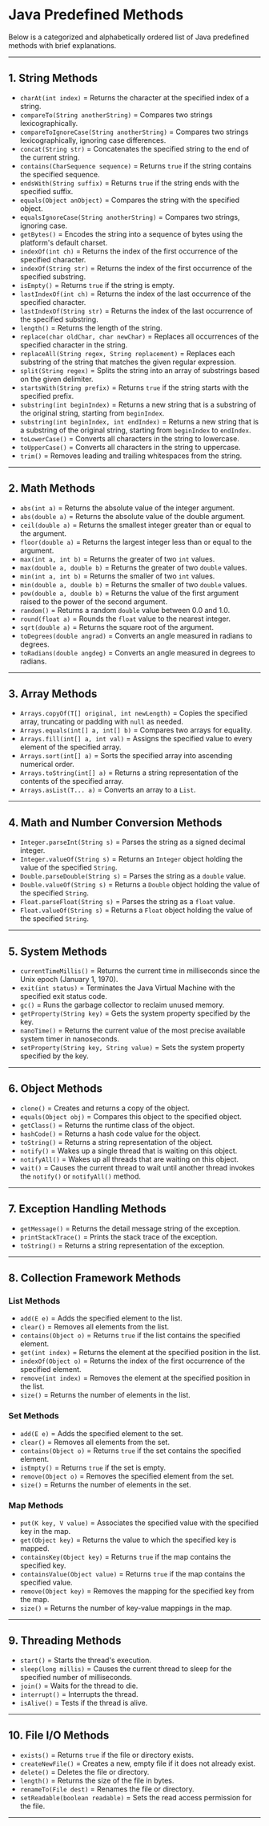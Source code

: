 # Java Predefined Methods

Below is a categorized and alphabetically ordered list of Java predefined methods with brief explanations.

---

## 1. **String Methods**

- `charAt(int index)` = Returns the character at the specified index of a string.
- `compareTo(String anotherString)` = Compares two strings lexicographically.
- `compareToIgnoreCase(String anotherString)` = Compares two strings lexicographically, ignoring case differences.
- `concat(String str)` = Concatenates the specified string to the end of the current string.
- `contains(CharSequence sequence)` = Returns `true` if the string contains the specified sequence.
- `endsWith(String suffix)` = Returns `true` if the string ends with the specified suffix.
- `equals(Object anObject)` = Compares the string with the specified object.
- `equalsIgnoreCase(String anotherString)` = Compares two strings, ignoring case.
- `getBytes()` = Encodes the string into a sequence of bytes using the platform's default charset.
- `indexOf(int ch)` = Returns the index of the first occurrence of the specified character.
- `indexOf(String str)` = Returns the index of the first occurrence of the specified substring.
- `isEmpty()` = Returns `true` if the string is empty.
- `lastIndexOf(int ch)` = Returns the index of the last occurrence of the specified character.
- `lastIndexOf(String str)` = Returns the index of the last occurrence of the specified substring.
- `length()` = Returns the length of the string.
- `replace(char oldChar, char newChar)` = Replaces all occurrences of the specified character in the string.
- `replaceAll(String regex, String replacement)` = Replaces each substring of the string that matches the given regular expression.
- `split(String regex)` = Splits the string into an array of substrings based on the given delimiter.
- `startsWith(String prefix)` = Returns `true` if the string starts with the specified prefix.
- `substring(int beginIndex)` = Returns a new string that is a substring of the original string, starting from `beginIndex`.
- `substring(int beginIndex, int endIndex)` = Returns a new string that is a substring of the original string, starting from `beginIndex` to `endIndex`.
- `toLowerCase()` = Converts all characters in the string to lowercase.
- `toUpperCase()` = Converts all characters in the string to uppercase.
- `trim()` = Removes leading and trailing whitespaces from the string.

---

## 2. **Math Methods**

- `abs(int a)` = Returns the absolute value of the integer argument.
- `abs(double a)` = Returns the absolute value of the double argument.
- `ceil(double a)` = Returns the smallest integer greater than or equal to the argument.
- `floor(double a)` = Returns the largest integer less than or equal to the argument.
- `max(int a, int b)` = Returns the greater of two `int` values.
- `max(double a, double b)` = Returns the greater of two `double` values.
- `min(int a, int b)` = Returns the smaller of two `int` values.
- `min(double a, double b)` = Returns the smaller of two `double` values.
- `pow(double a, double b)` = Returns the value of the first argument raised to the power of the second argument.
- `random()` = Returns a random `double` value between 0.0 and 1.0.
- `round(float a)` = Rounds the `float` value to the nearest integer.
- `sqrt(double a)` = Returns the square root of the argument.
- `toDegrees(double angrad)` = Converts an angle measured in radians to degrees.
- `toRadians(double angdeg)` = Converts an angle measured in degrees to radians.

---

## 3. **Array Methods**

- `Arrays.copyOf(T[] original, int newLength)` = Copies the specified array, truncating or padding with `null` as needed.
- `Arrays.equals(int[] a, int[] b)` = Compares two arrays for equality.
- `Arrays.fill(int[] a, int val)` = Assigns the specified value to every element of the specified array.
- `Arrays.sort(int[] a)` = Sorts the specified array into ascending numerical order.
- `Arrays.toString(int[] a)` = Returns a string representation of the contents of the specified array.
- `Arrays.asList(T... a)` = Converts an array to a `List`.

---

## 4. **Math and Number Conversion Methods**

- `Integer.parseInt(String s)` = Parses the string as a signed decimal integer.
- `Integer.valueOf(String s)` = Returns an `Integer` object holding the value of the specified `String`.
- `Double.parseDouble(String s)` = Parses the string as a `double` value.
- `Double.valueOf(String s)` = Returns a `Double` object holding the value of the specified `String`.
- `Float.parseFloat(String s)` = Parses the string as a `float` value.
- `Float.valueOf(String s)` = Returns a `Float` object holding the value of the specified `String`.

---

## 5. **System Methods**

- `currentTimeMillis()` = Returns the current time in milliseconds since the Unix epoch (January 1, 1970).
- `exit(int status)` = Terminates the Java Virtual Machine with the specified exit status code.
- `gc()` = Runs the garbage collector to reclaim unused memory.
- `getProperty(String key)` = Gets the system property specified by the key.
- `nanoTime()` = Returns the current value of the most precise available system timer in nanoseconds.
- `setProperty(String key, String value)` = Sets the system property specified by the key.

---

## 6. **Object Methods**

- `clone()` = Creates and returns a copy of the object.
- `equals(Object obj)` = Compares this object to the specified object.
- `getClass()` = Returns the runtime class of the object.
- `hashCode()` = Returns a hash code value for the object.
- `toString()` = Returns a string representation of the object.
- `notify()` = Wakes up a single thread that is waiting on this object.
- `notifyAll()` = Wakes up all threads that are waiting on this object.
- `wait()` = Causes the current thread to wait until another thread invokes the `notify()` or `notifyAll()` method.

---

## 7. **Exception Handling Methods**

- `getMessage()` = Returns the detail message string of the exception.
- `printStackTrace()` = Prints the stack trace of the exception.
- `toString()` = Returns a string representation of the exception.

---

## 8. **Collection Framework Methods**

### **List Methods**

- `add(E e)` = Adds the specified element to the list.
- `clear()` = Removes all elements from the list.
- `contains(Object o)` = Returns `true` if the list contains the specified element.
- `get(int index)` = Returns the element at the specified position in the list.
- `indexOf(Object o)` = Returns the index of the first occurrence of the specified element.
- `remove(int index)` = Removes the element at the specified position in the list.
- `size()` = Returns the number of elements in the list.

### **Set Methods**

- `add(E e)` = Adds the specified element to the set.
- `clear()` = Removes all elements from the set.
- `contains(Object o)` = Returns `true` if the set contains the specified element.
- `isEmpty()` = Returns `true` if the set is empty.
- `remove(Object o)` = Removes the specified element from the set.
- `size()` = Returns the number of elements in the set.

### **Map Methods**

- `put(K key, V value)` = Associates the specified value with the specified key in the map.
- `get(Object key)` = Returns the value to which the specified key is mapped.
- `containsKey(Object key)` = Returns `true` if the map contains the specified key.
- `containsValue(Object value)` = Returns `true` if the map contains the specified value.
- `remove(Object key)` = Removes the mapping for the specified key from the map.
- `size()` = Returns the number of key-value mappings in the map.

---

## 9. **Threading Methods**

- `start()` = Starts the thread's execution.
- `sleep(long millis)` = Causes the current thread to sleep for the specified number of milliseconds.
- `join()` = Waits for the thread to die.
- `interrupt()` = Interrupts the thread.
- `isAlive()` = Tests if the thread is alive.

---

## 10. **File I/O Methods**

- `exists()` = Returns `true` if the file or directory exists.
- `createNewFile()` = Creates a new, empty file if it does not already exist.
- `delete()` = Deletes the file or directory.
- `length()` = Returns the size of the file in bytes.
- `renameTo(File dest)` = Renames the file or directory.
- `setReadable(boolean readable)` = Sets the read access permission for the file.

---
